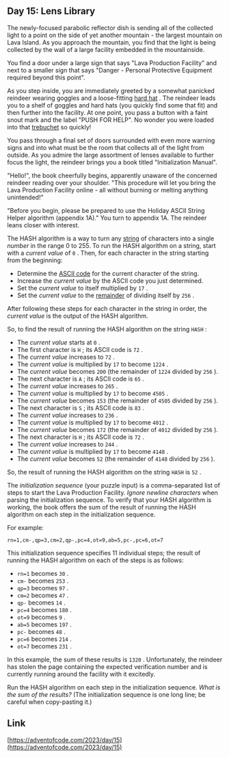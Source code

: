 ## Day 15: Lens Library

The newly-focused parabolic reflector dish is sending all of the collected light to a point on the side of yet another mountain - the largest mountain on Lava Island. As you approach the mountain, you find that the light is being collected by the wall of a large facility embedded in the mountainside.

You find a door under a large sign that says "Lava Production Facility" and next to a smaller sign that says "Danger - Personal Protective Equipment required beyond this point".

As you step inside, you are immediately greeted by a somewhat panicked reindeer wearing goggles and a loose-fitting [hard hat](https://en.wikipedia.org/wiki/Hard_hat) . The reindeer leads you to a shelf of goggles and hard hats (you quickly find some that fit) and then further into the facility. At one point, you pass a button with a faint snout mark and the label "PUSH FOR HELP". No wonder you were loaded into that [trebuchet](1) so quickly!

You pass through a final set of doors surrounded with even more warning signs and into what must be the room that collects all of the light from outside. As you admire the large assortment of lenses available to further focus the light, the reindeer brings you a book titled "Initialization Manual".

"Hello!", the book cheerfully begins, apparently unaware of the concerned reindeer reading over your shoulder. "This procedure will let you bring the Lava Production Facility online - all without burning or melting anything unintended!"

"Before you begin, please be prepared to use the Holiday ASCII String Helper algorithm (appendix 1A)." You turn to appendix 1A. The reindeer leans closer with interest.

The HASH algorithm is a way to turn any [string](https://en.wikipedia.org/wiki/String_%28computer_science%29) of characters into a single _number_ in the range 0 to 255. To run the HASH algorithm on a string, start with a _current value_ of `0` . Then, for each character in the string starting from the beginning:

- Determine the [ASCII code](https://en.wikipedia.org/wiki/ASCII#Printable_characters) for the current character of the string.
- Increase the _current value_ by the ASCII code you just determined.
- Set the _current value_ to itself multiplied by `17` .
- Set the _current value_ to the [remainder](https://en.wikipedia.org/wiki/Modulo) of dividing itself by `256` .

After following these steps for each character in the string in order, the _current value_ is the output of the HASH algorithm.

So, to find the result of running the HASH algorithm on the string `HASH` :

- The _current value_ starts at `0` .
- The first character is `H` ; its ASCII code is `72` .
- The _current value_ increases to `72` .
- The _current value_ is multiplied by `17` to become `1224` .
- The _current value_ becomes `200` (the remainder of `1224` divided by `256` ).
- The next character is `A` ; its ASCII code is `65` .
- The _current value_ increases to `265` .
- The _current value_ is multiplied by `17` to become `4505` .
- The _current value_ becomes `153` (the remainder of `4505` divided by `256` ).
- The next character is `S` ; its ASCII code is `83` .
- The _current value_ increases to `236` .
- The _current value_ is multiplied by `17` to become `4012` .
- The _current value_ becomes `172` (the remainder of `4012` divided by `256` ).
- The next character is `H` ; its ASCII code is `72` .
- The _current value_ increases to `244` .
- The _current value_ is multiplied by `17` to become `4148` .
- The _current value_ becomes `52` (the remainder of `4148` divided by `256` ).

So, the result of running the HASH algorithm on the string `HASH` is `52` .

The _initialization sequence_ (your puzzle input) is a comma-separated list of steps to start the Lava Production Facility. _Ignore newline characters_ when parsing the initialization sequence. To verify that your HASH algorithm is working, the book offers the sum of the result of running the HASH algorithm on each step in the initialization sequence.

For example:

```
rn=1,cm-,qp=3,cm=2,qp-,pc=4,ot=9,ab=5,pc-,pc=6,ot=7
```

This initialization sequence specifies 11 individual steps; the result of running the HASH algorithm on each of the steps is as follows:

- `rn=1` becomes `30` .
- `cm-` becomes `253` .
- `qp=3` becomes `97` .
- `cm=2` becomes `47` .
- `qp-` becomes `14` .
- `pc=4` becomes `180` .
- `ot=9` becomes `9` .
- `ab=5` becomes `197` .
- `pc-` becomes `48` .
- `pc=6` becomes `214` .
- `ot=7` becomes `231` .

In this example, the sum of these results is `1320` . Unfortunately, the reindeer has stolen the page containing the expected verification number and is currently running around the facility with it excitedly.

Run the HASH algorithm on each step in the initialization sequence. _What is the sum of the results?_ (The initialization sequence is one long line; be careful when copy-pasting it.)

## Link

[https://adventofcode.com/2023/day/15](https://adventofcode.com/2023/day/15)
